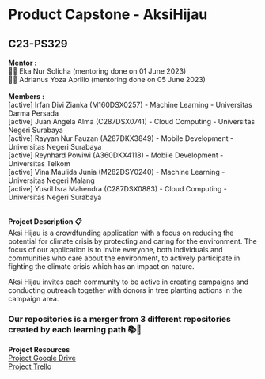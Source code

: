 # Product Capstone - AksiHijau

## **C23-PS329**

**Mentor :**   
👩‍🏫 Eka Nur Solicha (mentoring done on 01 June 2023)<br>
👨‍🏫 Adrianus Yoza Aprilio (mentoring done on 05 June 2023)<br>
<br>**Members :**<br> 
[active] Irfan Divi Zianka (M160DSX0257) - Machine Learning - Universitas Darma Persada<br>
[active] Juan Angela Alma (C287DSX0741) - Cloud Computing - Universitas Negeri Surabaya<br>
[active] Rayyan Nur Fauzan (A287DKX3849) - Mobile Development - Universitas Negeri Surabaya<br>
[active] Reynhard Powiwi (A360DKX4118) - Mobile Development - Universitas Telkom<br>
[active] Vina Maulida Junia (M282DSY0240) - Machine Learning - Universitas Negeri Malang<br>
[active] Yusril Isra Mahendra (C287DSX0883) - Cloud Computing - Universitas Negeri Surabaya<br>


<br>**Project Description 📋**<br>
Aksi Hijau is a crowdfunding application with a focus on reducing the potential for climate crisis by protecting and caring for the environment. The focus of our application is to invite everyone, both individuals and communities who care about the environment, to actively participate in fighting the climate crisis which has an impact on nature. 

Aksi Hijau invites each community to be active in creating campaigns and conducting outreach together with donors in tree planting actions in the campaign area.

### **Our repositories is a merger from 3 different repositories created by each learning path 📚🔄**

**Project Resources** <br>
[Project Google Drive](https://drive.google.com/drive/folders/1_cgaQPcp34YJ5Yk3loKtIDe-ALkOP1Hk?usp=sharing)<br>
[Project Trello](https://trello.com/invite/b/SSBd9nwj/ATTI65835540b8351a471ab317b562a1c1f61D81D5AE/product-building)<br>
<!--

**Here are some ideas to get you started:**

🙋‍♀️ A short introduction - what is your organization all about?
🌈 Contribution guidelines - how can the community get involved?
👩‍💻 Useful resources - where can the community find your docs? Is there anything else the community should know?
🍿 Fun facts - what does your team eat for breakfast?
🧙 Remember, you can do mighty things with the power of [Markdown](https://docs.github.com/github/writing-on-github/getting-started-with-writing-and-formatting-on-github/basic-writing-and-formatting-syntax)
-->
